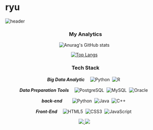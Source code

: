 # ryu
![header](https://capsule-render.vercel.app/api?type=slice&color=gradient&height=200&section=footer&text=To%20Become%20a%20DataScientist&fontSize=65)  

<div align="center">

  ###  &nbsp; My Analytics
  ![Anurag's GitHub stats](https://github-readme-stats.vercel.app/api?username=ryunada&show_icons=true&theme=radical)

  [![Top Langs](https://github-readme-stats.vercel.app/api/top-langs/?username=ryunada&layout=compact)](https://github.com/anuraghazra/github-readme-stats) 


  ### &nbsp; Tech Stack
  <p></p>
  
  ***Big Data Analytic***　
  ![Python](https://img.shields.io/badge/Python-white?style=flat-square&logo=Python&logoColor=4672A1)&nbsp;
  ![R](https://img.shields.io/badge/R-white?style=flat-square&logo=R&logoColor=4672A1)&nbsp;
  
  ***Data Preparation Tools***　
  ![PostgreSQL](https://img.shields.io/badge/PostgreSQL-white?style=flat-square&logo=PostgreSQL&logoColor=557F9A)&nbsp;
  ![MySQL](https://img.shields.io/badge/MySQL-white?style=flat-square&logo=MySQL&logoColor=557F9A)&nbsp;
  ![Oracle](https://img.shields.io/badge/Oracle-white?style=flat-square&logo=Oracle&logoColor=B84F3C)&nbsp;
  
  ***back-end***　　
  ![Python](https://img.shields.io/badge/Python-white?style=flat-square&logo=Python&logoColor=4672A1)&nbsp;
  ![Java](https://img.shields.io/badge/Java-white?style=flat-square&logo=Java&logoColor=CF342F)&nbsp;
  ![C++](https://img.shields.io/badge/C++-white?style=flat-square&logo=C++&logoColor=CF342F)&nbsp;
  
  
  ***Front-End***　
  ![HTML5](https://img.shields.io/badge/HTML5-white?style=flat-square&logo=HTML5&logoColor=D65C37)&nbsp;
  ![CSS3](https://img.shields.io/badge/CSS3-white?style=flat-square&logo=CSS3&logoColor=3371B3)&nbsp;
  ![JavaScript](https://img.shields.io/badge/JavaScript-white?style=flat-square&logo=JavaScript&logoColor=F3E050)&nbsp;
  
  <a href="http://ryunada.github.io" target="_blank">
    <img src="https://img.shields.io/badge/http://ryunada.github.io-white?style=flat-square&logo=git&logoColor=Red"/ >
  </a>
  
  <a href="http://ds-nada.tistory.com" target="_blank">
    <img src="https://img.shields.io/badge/http://ds-nada.tistory.com-white?style=flat-square&logo=git&logoColor=Red"/ >
  </a>
  

</div>

